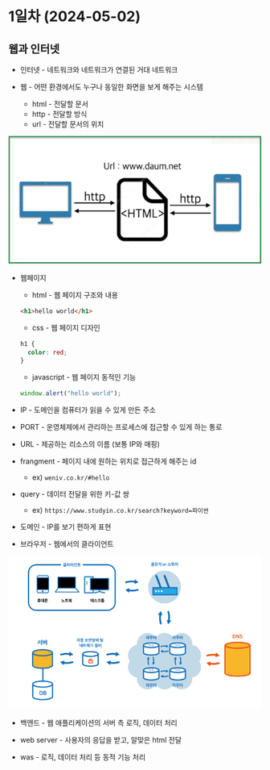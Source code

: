 # 1일차 (2024-05-02)

## 웹과 인터넷

- 인터넷 - 네트워크와 네트워크가 연결된 거대 네트워크

- 웹 - 어떤 환경에서도 누구나 동일한 화면을 보게 해주는 시스템
  - html - 전달할 문서
  - http - 전달할 방식
  - url - 전달할 문서의 위치

![Alt text](image-1.png)

- 웹페이지

  - html - 웹 페이지 구조와 내용

  ```html
  <h1>hello world</h1>
  ```

  - css - 웹 페이지 디자인

  ```css
  h1 {
    color: red;
  }
  ```

  - javascript - 웹 페이지 동적인 기능

  ```javascript
  window.alert("hello world");
  ```

- IP - 도메인을 컴퓨터가 읽을 수 있게 만든 주소
- PORT - 운영체제에서 관리하는 프로세스에 접근할 수 있게 하는 통로
- URL - 제공하는 리소스의 이름 (보통 IP와 매핑)
- frangment - 페이지 내에 원하는 위치로 접근하게 해주는 id
  - ex) `weniv.co.kr/#hello`
- query - 데이터 전달을 위한 키-값 쌍
  - ex) `https://www.studyin.co.kr/search?keyword=파이썬`
- 도메인 - IP를 보기 편하게 표현
- 브라우저 - 웹에서의 클라이언트

![Alt text](image-2.png)

- 백엔드 - 웹 애플리케이션의 서버 측 로직, 데이터 처리

- web server - 사용자의 응답을 받고, 알맞은 html 전달

- was - 로직, 데이터 처리 등 동적 기능 처리
